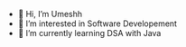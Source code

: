 - 👋 Hi, I’m Umeshh
- 👀 I’m interested in Software Developement 
- 🌱 I’m currently learning DSA with Java



<!---
umesh7711/umesh7711 is a ✨ special ✨ repository because its `README.md` (this file) appears on your GitHub profile.
You can click the Preview link to take a look at your changes.
--->
